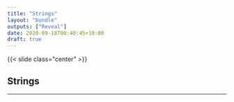 ```yaml
---
title: "Strings"
layout: "bundle"
outputs: ["Reveal"]
date: 2020-09-18T00:40:45+10:00
draft: true
---
```


{{< slide class="center" >}}

## Strings

---

